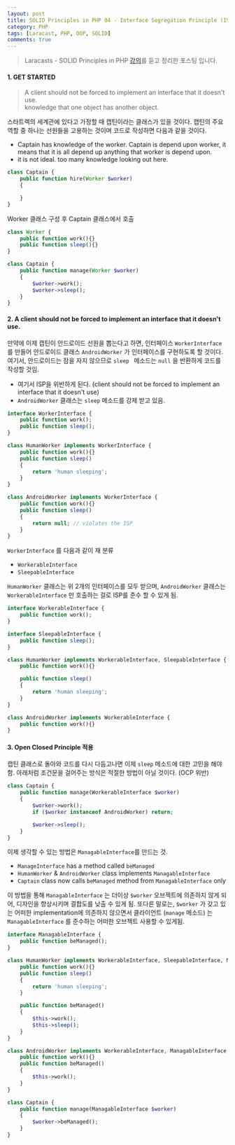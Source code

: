 ```yaml
---
layout: post
title: SOLID Principles in PHP 04 - Interface Segregation Principle (ISP)
category: PHP
tags: [Laracast, PHP, OOP, SOLID]
comments: true
---
```


> Laracasts - SOLID Principles in PHP [강의](https://laracasts.com/series/solid-principles-in-php)를 듣고 정리한 포스팅 입니다.

#### 1. GET STARTED

> A client should not be forced to implement an interface that it doesn't use.  
> knowledge that one object has another object.

스타트렉의 세계관에 있다고 가정할 때 캡틴이라는 클래스가 있을 것이다. 캡틴의 주요 역할 중 하나는 선원들을 고용하는 것이며 코드로 작성하면 다음과 같을 것이다.

- Captain has knowledge of the worker. Captain is depend upon worker, it means that it is all depend up anything that worker is depend upon.
- it is not ideal. too many knowledge looking out here.

```php
class Captain {
    public function hire(Worker $worker)
    {

    }
}
```



Worker 클래스 구성 후 Captain 클래스에서 호출

```php
class Worker {
    public function work(){}
    public function sleep(){}
}

class Captain {
    public function manage(Worker $worker)
    {
        $worker->work();
        $worker->sleep();
    }
}
```



#### 2. A client should not be forced to implement an interface that it doesn't use.  

만약에 이제 캡틴이 안드로이드 선원을 뽑는다고 하면, 인터페이스 `WorkerInterface` 를 만들어 안드로이드 클래스 `AndroidWorker` 가 인터페이스를 구현하도록 할 것이다. 여기서, 안드로이드는 잠을 자지 않으므로 `sleep ` 메소드는 `null` 을 반환하게 코드를 작성할 것임. 

- 여기서 ISP을 위반하게 된다. (client should not be forced to implement an interface that it doesn't use)
- `AndroidWorker`  클래스는 `sleep` 메소드를 강제 받고 있음.

```php
interface WorkerInterface {
    public function work();
    public function sleep();
}

class HumanWorker implements WorkerInterface {
    public function work(){}
    public function sleep()
    {
        return 'human sleeping';
    }
}

class AndroidWorker implements WorkerInterface {
    public function work(){}
    public function sleep()
    {
        return null; // violates the ISP
    }
}
```



`WorkerInterface` 를 다음과 같이 재 분류

-  `WorkerableInterface`  
-  `SleepableInterface` 

 `HumanWorker`  클래스는 위 2개의 인터페이스를 모두 받으며, `AndroidWorker` 클래스는 `WorkerableInterface` 만 호출하는 걸로 ISP를 준수 할 수 있게 됨.

```php
interface WorkerableInterface {
    public function work();
}

interface SleepableInterface {
    public function sleep();
}

class HumanWorker implements WorkerableInterface, SleepableInterface {
    public function work(){}

    public function sleep()
    {
        return 'human sleeping';
    }
}

class AndroidWorker implements WorkerableInterface {
    public function work(){}
}
```



#### 3. Open Closed Principle 적용

캡틴 클래스로 돌아와 코드를 다시 다듬고나면 이제 `sleep` 메소드에 대한 고민을 해야함. 아래처럼 조건문을 걸어주는 방식은 적절한 방법이 아닐 것이다. (OCP 위반)

```php
class Captain {
    public function manage(WorkerableInterface $worker)
    {
        $worker->work();
        if ($worker instanceof AndroidWorker) return;

        $worker->sleep();
    }
}
```



이제 생각할 수 있는 방법은 `ManagableInterface`를 만드는 것.

- `ManageInterface` has a method called `beManaged`
- `HumanWorker` & `AndroidWorker` class implements `ManagableInterface`
- `Captain` class now calls `beManaged` method from `ManagableInterface` only 

이 방법을 통해 `ManagableInterface`  는 더이상 `$worker` 오브젝트에 의존하지 않게 되어, 디자인을 향상시키며 결합도를 낮출 수 있게 됨. 또다른 말로는, `$worker` 가 갖고 있는 어떠한 implementation에 의존하지 않으면서 클라이언트 (`manage` 메소드) 는 `ManagableInterface` 를 준수하는 어떠한 오브젝트 사용할 수 있게됨.

```php
interface ManagableInterface {
    public function beManaged();
}

class HumanWorker implements WorkerableInterface, SleepableInterface, ManagableInterface {
    public function work(){}
    public function sleep()
    {
        return 'human sleeping';
    }

    public function beManaged()
    {
        $this->work();
        $this->sleep();
    }
}

class AndroidWorker implements WorkerableInterface, ManagableInterface {
    public function work(){}
    public function beManaged()
    {
        $this->work();
    }
}

class Captain {
    public function manage(ManagableInterface $worker)
    {
        $worker->beManaged();
    }
}
```



